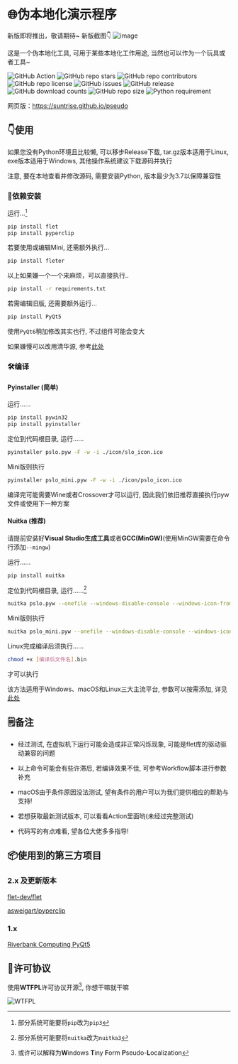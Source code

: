 # 🌐伪本地化演示程序

新版即将推出，敬请期待~
新版截图👇
![image](https://github.com/suntrise/Pseudo-localization-Demo/assets/89229642/128a04f0-cf92-4408-b74c-17d6ae7d66f8)


这是一个伪本地化工具, 可用于某些本地化工作用途, 当然也可以作为一个玩具或者工具~

![GitHub Action](https://github.com/suntrise/Pseudo-localization-Demo/actions/workflows/build.yml/badge.svg)
![GitHub repo stars](https://img.shields.io/github/stars/suntrise/Pseudo-localization-Demo)
![GitHub repo contributors](https://img.shields.io/github/contributors/suntrise/Pseudo-localization-Demo)
![GitHub repo license](https://img.shields.io/github/license/suntrise/Pseudo-localization-Demo)
![GitHub issues](https://img.shields.io/github/issues/suntrise/Pseudo-localization-Demo)
![GitHub release](https://img.shields.io/github/v/release/suntrise/Pseudo-localization-Demo)
![GitHub download counts](https://img.shields.io/github/downloads/suntrise/Pseudo-localization-Demo/total)
![GitHub repo size](https://img.shields.io/github/repo-size/suntrise/Pseudo-localization-Demo)
![Python requirement](https://img.shields.io/badge/python-≥3.7-brightgreen?logo=python)


网页版：https://suntrise.github.io/pseudo

## 👇使用

如果您没有Python环境且比较懒, 可以移步Release下载, tar.gz版本适用于Linux, exe版本适用于Windows, 其他操作系统建议下载源码并执行

注意, 要在本地查看并修改源码, 需要安装Python, 版本最少为3.7以保障兼容性

### 🚀依赖安装

运行...[^1]

~~~Bash
pip install flet
pip install pyperclip
~~~

若要使用或编辑Mini, 还需额外执行...

~~~Bash
pip install fleter
~~~

以上如果嫌一个一个来麻烦，可以直接执行..

~~~Bash
pip install -r requirements.txt
~~~

若需编辑旧版, 还需要额外运行...

~~~Bash
pip install PyQt5 
~~~

使用`PyQt6`稍加修改其实也行, 不过组件可能会变大

如果嫌慢可以改用清华源, 参考[此处](https://mirrors.tuna.tsinghua.edu.cn/help/pypi/)

### 🛠️编译

#### Pyinstaller (简单)

运行......

~~~Bash
pip install pywin32
pip install pyinstaller
~~~

定位到代码根目录, 运行......

~~~Bash
pyinstaller pslo.pyw -F -w -i ./icon/slo_icon.ico
~~~

Mini版则执行

~~~Bash
pyinstaller pslo_mini.pyw -F -w -i ./icon/pslo_icon.ico
~~~

编译完可能需要Wine或者Crossover才可以运行, 因此我们依旧推荐直接执行pyw文件或使用下一种方案

#### Nuitka (推荐)

请提前安装好**Visual Studio生成工具**或者**GCC(MinGW)**(使用MinGW需要在命令行添加`--mingw`)

运行......

~~~Bash
pip install nuitka
~~~

定位到代码根目录, 运行......[^2]

~~~Bash
nuitka pslo.pyw --onefile --windows-disable-console --windows-icon-from-ico=./icon/pslo_icon.ico --standalone --show-progress
~~~

Mini版则执行

~~~Bash
nuitka pslo_mini.pyw --onefile --windows-disable-console --windows-icon-from-ico=./icon/pslo_icon.ico --standalone --show-progress
~~~

Linux完成编译后须执行......

~~~Bash
chmod +x [编译后文件名].bin
~~~

才可以执行

该方法适用于Windows、macOS和Linux三大主流平台, 参数可以按需添加, 详见[此处](https://github.com/Nuitka/Nuitka/)

## 🗒️备注

- 经过测试, 在虚拟机下运行可能会造成非正常闪烁现象, 可能是flet库的驱动驱动兼容的问题

- 以上命令可能会有些许滞后, 若编译效果不佳, 可参考Workflow脚本进行参数补充

- macOS由于条件原因没法测试, 望有条件的用户可以为我们提供相应的帮助与支持!

- 若想获取最新测试版本, 可以看看Action里面哟(未经过完整测试)

- 代码写的有点难看, 望各位大佬多多指导!

## 📦使用到的第三方项目

### 2.x 及更新版本

[flet-dev/flet](https://github.com/flet-dev/flet)

[asweigart/pyperclip](https://github.com/asweigart/pyperclip)

### 1.x

[Riverbank Computing PyQt5](https://www.riverbankcomputing.com/software/pyqt/)

## 📄许可协议

使用**WTFPL**许可协议开源[^3], 你想干嘛就干嘛

![WTFPL](http://www.wtfpl.net/wp-content/uploads/2012/12/wtfpl-badge-1.png)

[^1]: 部分系统可能要将`pip`改为`pip3`

[^2]: 部分系统可能要将`nuitka`改为`nuitka3`

[^3]: 或许可以解释为**W**indows **T**iny **F**orm **P**seudo-**L**ocalization
